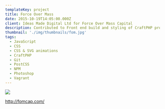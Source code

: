 ```yaml
---
templateKey: project
title: Force Over Mass
date: 2015-10-19T14:05:00.000Z
client: Ideas Made Digital Ltd for Force Over Mass Capital
description: Contributed to Front end build and styling of CraftPHP project
thumbnail: './img/thumbnails/fom.jpg'
tags:
  - JavaScript
  - CSS
  - CSS & SVG animations
  - CraftPHP
  - Git
  - PostCSS
  - NPM
  - Photoshop
  - Vagrant
---
```


![](/img/fom02.png)

<http://fomcap.com/>
